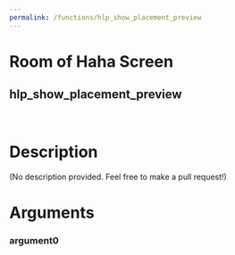 ```yaml
---
permalink: /functions/hlp_show_placement_preview
---
```

# Room of Haha Screen  
## hlp_show_placement_preview  
&nbsp;  
# Description  
(No description provided. Feel free to make a pull request!) 
&nbsp;  
# Arguments
### argument0

&nbsp;  


